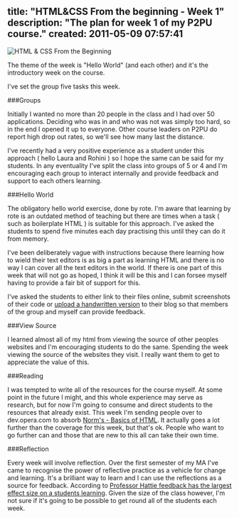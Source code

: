 title: "HTML&CSS From the beginning - Week 1"
description: "The plan for week 1 of my P2PU course."
created: 2011-05-09 07:57:41
---

![HTML & CSS From the Beginning](http://media.jamiecurle.com/uploads/2011/05/09/blogimage/logo.850x600.png)


The theme of the week is "Hello World" (and each other) and it's  the introductory week on the course.

I've set the group five tasks this week.

###Groups

Initially I wanted no more than 20 people in the class and I had over 50 applications. Deciding who was in and who was not was simply too hard, so in the end I opened it up to everyone. Other course leaders on P2PU do report high drop out rates, so we'll see how many last the distance.

I've recently had a very positive experience as a student under this approach ( hello Laura and Rohini ) so I hope the same can be said for my students. In any eventuality I've split the class into groups of 5 or 4 and I'm encouraging each group to interact internally and provide feedback and support to each others learning.


###Hello World

The obligatory hello world exercise, done by rote. I'm aware that learning by rote is an outdated method of teaching but there are times when a task ( such as boilerplate HTML ) is suitable for this approach.  I've asked the students to spend five minutes each day practising this until they can do it from memory.

I've been deliberately vague with instructions because there learning how to wield their text editors is as big a part as learning HTML and there is no way I can cover all the text editors in the world.  If there is one part of this week that will not go as hoped, I think it will be this and I can forsee myself having to provide a fair bit of support for this.

I've asked the students to either link to their files online, submit screenshots of their code or [upload a handwritten version][2] to their blog so that members of the group and myself can provide feedback.

###View Source

I learned almost all of my html from viewing the source of other peoples websites and I'm encouraging students to do the same. Spending the week viewing the source of the websites they visit. I really want them to get to appreciate the value of this.

###Reading

I was tempted to write all of the resources for the course myself. At some point in the future I might, and this whole experience may serve as research, but for now I'm going to consume and direct students to the resources that already exist. This week I'm sending people over to dev.opera.com to absorb [Norm's - Basics of HTML][3].  It actually goes a lot further than the coverage for this week, but that's ok. People who want to go further can and those that are new to this all can take their own time.

###Reflection

Every week will involve reflection. Over the first semester of my MA I've came to recognise the power of reflective practice as a vehicle for change and learning. It's a brilliant way to learn and I can use the reflections as a source for feedback. According to [Professor Hattie feedback has the largest effect size on a students learning][1]. Given the size of the class however, I'm not sure if it's going to be possible to get round all of the students each week.



[1]: http://www.teacherstoolbox.co.uk/T_effect_sizes.html#feedback
[2]: http://instagr.am/p/ECse9/
[3]: http://dev.opera.com/articles/view/12-the-basics-of-html/